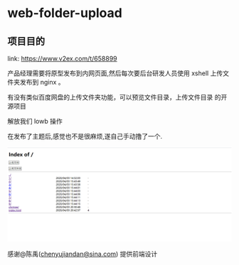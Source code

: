 # web-folder-upload


## 项目目的

link: https://www.v2ex.com/t/658899

产品经理需要将原型发布到内网页面,然后每次要后台研发人员使用 xshell 上传文件夹发布到 nginx 。

有没有类似百度网盘的上传文件夹功能，可以预览文件目录，上传文件目录 的开源项目

解放我们 lowb 操作



在发布了主题后,感觉也不是很麻烦,遂自己手动撸了一个.

![eg](http://github.com/BoomManPro/web-folder-upload/blob/master/images/eg.png?raw=true)

感谢@陈禹(chenyujiandan@sina.com) 提供前端设计
